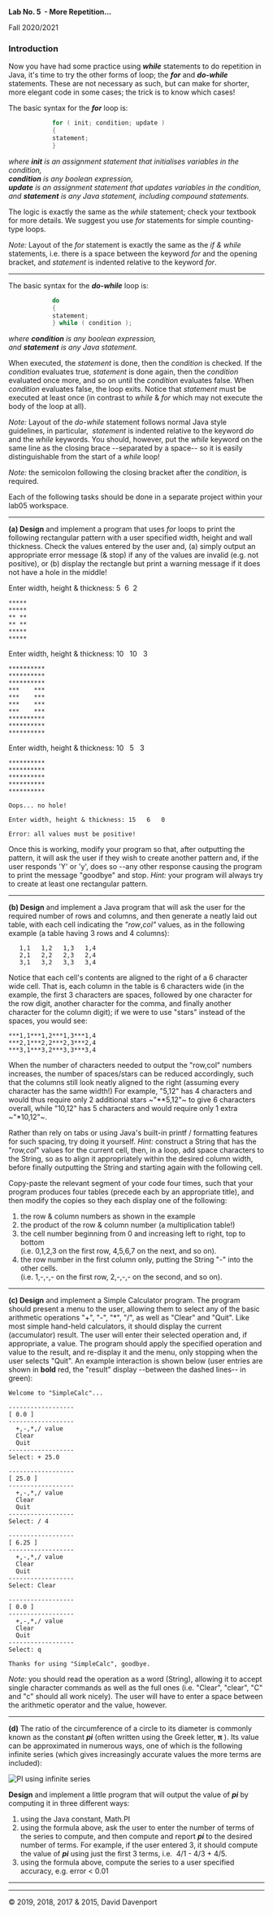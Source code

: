  **Lab No. 5  - More Repetition...**

Fall 2020/2021

### Introduction

Now you have had some practice using ***while*** statements to do repetition in Java, it's time to try the other forms of loop; the ***for*** and ***do-while*** statements. These are not necessary as such, but can make for shorter, more elegant code in some cases; the trick is to know which cases!

The basic syntax for the _**for**_ loop is:

```java 
			for ( init; condition; update )
            {
            statement;
            }
```

_where **init** is an assignment statement that initialises variables in the condition,_  
_**condition** is any boolean expression,_  
_**update** is an assignment statement that updates variables in the condition,_  
_and **statement** is any Java statement, including compound statements._

The logic is exactly the same as the _while_ statement; check your textbook for more details. We suggest you use _for_ statements for simple counting-type loops.

_Note:_ Layout of the _for_ statement is exactly the same as the _if & while_ statements, i.e. there is a space between the keyword _for_ and the opening bracket, and _statement_ is indented relative to the keyword _for_.

* * *

The basic syntax for the _**_do-while_**_ loop is:

```java
            do
            {
            statement;
            } while ( condition );
```

_where **condition** is any boolean expression,_  
_and **statement** is any Java statement._

When executed, the _statement_ is done, then the _condition_ is checked. If the _condition_ evaluates true, _statement_ is done again, then the _condition_ evaluated once more, and so on until the _condition_ evaluates false. When _condition_ evaluates false, the loop exits. Notice that _statement_ must be executed at least once (in contrast to _while_ & _for_ which may not execute the body of the loop at all).

_Note:_ Layout of the _do-while_ statement follows normal Java style guidelines, in particular,  _statement_ is indented relative to the keyword _do_ and the _while_ keywords. You should, however, put the _while_ keyword on the same line as the closing brace --separated by a space-- so it is easily distinguishable from the start of a _while_ loop!

_Note:_ the semicolon following the closing bracket after the _condition_, is required.

Each of the following tasks should be done in a separate project within your lab05 workspace.

* * *

**(a) Design** and implement a program that uses _for_ loops to print the following rectangular pattern with a user specified width, height and wall thickness. Check the values entered by the user and, (a) simply output an appropriate error message (& stop) if any of the values are invalid (e.g. not positive), or (b) display the rectangle but print a warning message if it does not have a hole in the middle!

Enter width, height & thickness: 5  6  2

```
*****
*****
** **
** **
*****
*****
```

Enter width, height & thickness: 10   10   3

```
**********
**********
**********
***    ***
***    ***
***    ***
***    ***
**********
**********
**********
```

Enter width, height & thickness: 10   5   3

```
**********
**********
**********
**********
**********

Oops... no hole!
```

```
Enter width, height & thickness: 15   6   0

Error: all values must be positive!
```

Once this is working, modify your program so that, after outputting the pattern, it will ask the user if they wish to create another pattern and, if the user responds 'Y' or 'y', does so --any other response causing the program to print the message "goodbye" and stop. _Hint:_ your program will always try to create at least one rectangular pattern.

* * *

**(b) Design** and implement a Java program that will ask the user for the required number of rows and columns, and then generate a neatly laid out table, with each cell indicating the _"row_,_col"_ values, as in the following example (a table having 3 rows and 4 columns):

```
   1,1   1,2   1,3   1,4
   2,1   2,2   2,3   2,4
   3,1   3,2   3,3   3,4
```

Notice that each cell's contents are aligned to the right of a 6 character wide cell. That is, each column in the table is 6 characters wide (in the example, the first 3 characters are spaces, followed by one character for the row digit, another character for the comma, and finally another character for the column digit); if we were to use "stars" instead of the spaces, you would see:  

```
***1,1***1,2***1,3***1,4
***2,1***2,2***2,3***2,4
***3,1***3,2***3,3***3,4
```

When the number of characters needed to output the "row,col" numbers increases, the number of spaces/stars can be reduced accordingly, such that the columns still look neatly aligned to the right (assuming every character has the same width!) For example, "5,12" has 4 characters and would thus require only 2 additional stars ~"\*\*5,12"~ to give 6 characters overall, while "10,12" has 5 characters and would require only 1 extra ~"\*10,12"~.

Rather than rely on tabs or using Java's built-in printf / formatting features for such spacing, try doing it yourself. _Hint:_ construct a String that has the "_row,col_" values for the current cell, then, in a loop, add space characters to the String, so as to align it appropriately within the desired column width, before finally outputting the String and starting again with the following cell.

Copy-paste the relevant segment of your code four times, such that your program produces four tables (precede each by an appropriate title), and then modify the copies so they each display one of the following:

1.  the row & column numbers as shown in the example
2.  the product of the row & column number (a multiplication table!)
3.  the cell number beginning from 0 and increasing left to right, top to bottom  
    (i.e. 0,1,2,3 on the first row, 4,5,6,7 on the next, and so on).
4.  the row number in the first column only, putting the String "-" into the other cells.  
    (i.e. 1,-,-,- on the first row, 2,-,-,- on the second, and so on).

* * *

**(c) Design** and implement a Simple Calculator program. The program should present a menu to the user, allowing them to select any of the basic arithmetic operations "+", "-", "\*", "/", as well as "Clear" and "Quit". Like most simple hand-held calculators, it should display the current (accumulator) result. The user will enter their selected operation and, if appropriate, a value. The program should apply the specified operation and value to the result, and re-display it and the menu, only stopping when the user selects "Quit". An example interaction is shown below (user entries are shown in **bold** red, the "result" display --between the dashed lines-- in green):

```
Welcome to "SimpleCalc"...

------------------
[ 0.0 ]
------------------
  +,-,*,/ value
  Clear
  Quit
------------------
Select: + 25.0

------------------
[ 25.0 ]
------------------
  +,-,*,/ value
  Clear
  Quit
------------------
Select: / 4

------------------
[ 6.25 ]
------------------
  +,-,*,/ value
  Clear
  Quit
------------------
Select: Clear

------------------
[ 0.0 ]
------------------
  +,-,*,/ value
  Clear
  Quit
------------------
Select: q

Thanks for using "SimpleCalc", goodbye.
```

_Note:_ you should read the operation as a word (String), allowing it to accept single character commands as well as the full ones (i.e. "Clear", "clear", "C" and "c" should all work nicely). The user will have to enter a space between the arithmetic operator and the value, however.

* * *

**(d)** The ratio of the circumference of a circle to its diameter is commonly known as the constant _**pi**_ (often written using the Greek letter, **π** ). Its value can be approximated in numerous ways, one of which is the following infinite series (which gives increasingly accurate values the more terms are included):

![PI using infinite series](http://web.archive.org/web/20191227214834im_/http://www.cs.bilkent.edu.tr/~david/cs101/assignments/lab05/pi_series1.svg "Series expansion of PI")

**Design** and implement a little program that will output the value of _**pi**_ by computing it in three different ways:

1.  using the Java constant, Math.PI
2.  using the formula above, ask the user to enter the number of terms of the series to compute, and then compute and report _**pi**_ to the desired number of terms. For example, if the user entered 3, it should compute the value of _**pi**_ using just the first 3 terms, i.e.  4/1 - 4/3 + 4/5.
3.  using the formula above, compute the series to a user specified accuracy, e.g. error < 0.01

* * *

* * *

© 2019, 2018, 2017 & 2015, David Davenport
